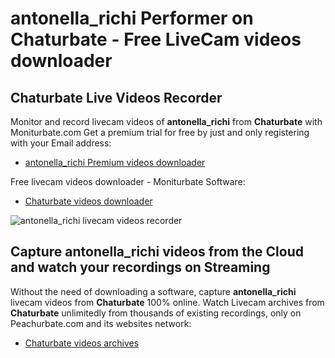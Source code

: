 # antonella_richi Performer on Chaturbate - Free LiveCam videos downloader

## Chaturbate Live Videos Recorder

Monitor and record livecam videos of **antonella_richi** from **Chaturbate** with Moniturbate.com
Get a premium trial for free by just and only registering with your Email address:
* [antonella_richi Premium videos downloader](https://moniturbate.com/request-demo-licence-key.html)

Free livecam videos downloader - Moniturbate Software:
* [Chaturbate videos downloader](https://moniturbate.com/moniturbate-download-software.html)

![antonella_richi livecam videos recorder](https://peachurnet.com/templates/moniturbate-software.png)


## Capture antonella_richi videos from the Cloud and watch your recordings on Streaming

Without the need of downloading a software, capture **antonella_richi** livecam videos from **Chaturbate** 100% online.
Watch Livecam archives from **Chaturbate** unlimitedly from thousands of existing recordings, only on Peachurbate.com and its websites network:
* [Chaturbate videos archives](https://peachurnet.com/)